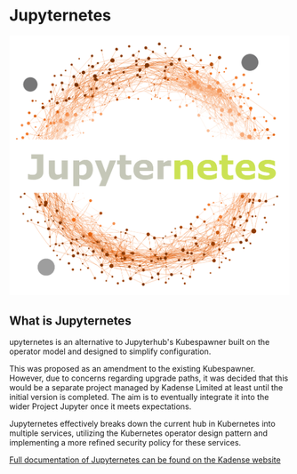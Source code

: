 # Jupyternetes
![Jupyternetes Logo](./img/jupyternetes-inverted.png)

## What is Jupyternetes
upyternetes is an alternative to Jupyterhub's Kubespawner built on the operator model and designed to simplify configuration.

This was proposed as an amendment to the existing Kubespawner. However, due to concerns regarding upgrade paths, it was decided that this would be a separate project managed by Kadense Limited at least until the initial version is completed. The aim is to eventually integrate it into the wider Project Jupyter once it meets expectations.

Jupyternetes effectively breaks down the current hub in Kubernetes into multiple services, utilizing the Kubernetes operator design pattern and implementing a more refined security policy for these services.

[Full documentation of Jupyternetes can be found on the Kadense website](https://kadense.io/docs/Products/Jupyternetes/Introduction)